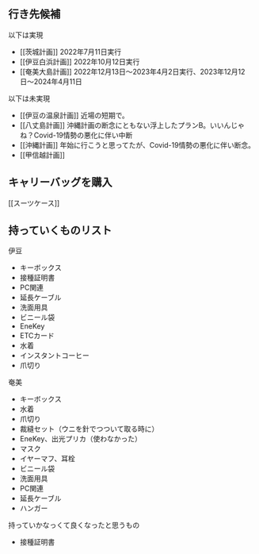 ## 行き先候補

以下は実現

- [[茨城計画]] 2022年7月11日実行
- [[伊豆白浜計画]] 2022年10月12日実行
- [[奄美大島計画]] 2022年12月13日〜2023年4月2日実行、2023年12月12日〜2024年4月11日

以下は未実現

- [[伊豆の温泉計画]] 近場の短期で。
- [[八丈島計画]] 沖縄計画の断念にともない浮上したプランB。いいんじゃね？Covid-19情勢の悪化に伴い中断
- [[沖縄計画]] 年始に行こうと思ってたが、Covid-19情勢の悪化に伴い断念。
- [[甲信越計画]]

## キャリーバッグを購入

[[スーツケース]]


## 持っていくものリスト

伊豆

- キーボックス
- 接種証明書
- PC関連
- 延長ケーブル
- 洗面用具
- ビニール袋
- EneKey
- ETCカード
- 水着
- インスタントコーヒー
- 爪切り

奄美

- キーボックス
- 水着
- 爪切り
- 裁縫セット（ウニを針でつついて取る時に）
- EneKey、出光プリカ（使わなかった）
- マスク
- イヤーマフ、耳栓
- ビニール袋
- 洗面用具
- PC関連
- 延長ケーブル
- ハンガー

持っていかなっくて良くなったと思うもの

- 接種証明書
